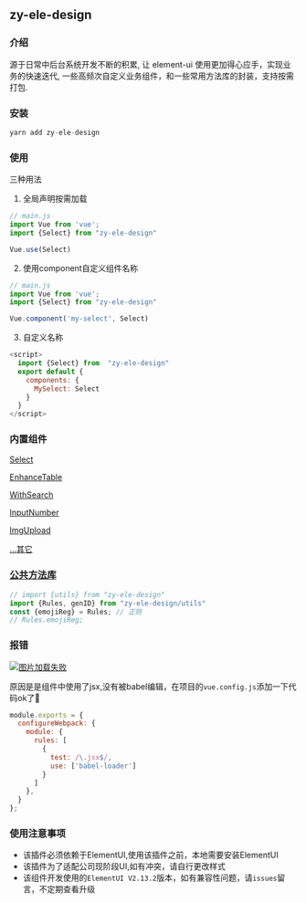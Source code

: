 ## zy-ele-design

### 介绍

源于日常中后台系统开发不断的积累, 让 element-ui 使用更加得心应手，实现业务的快速迭代, 一些高频次自定义业务组件，和一些常用方法库的封装，支持按需打包.

### 安装

```javascript
yarn add zy-ele-design
```

### 使用

三种用法

1. 全局声明按需加载
```javascript
// main.js
import Vue from 'vue';
import {Select} from "zy-ele-design"

Vue.use(Select)
```

2. 使用component自定义组件名称
```javascript
// main.js
import Vue from 'vue';
import {Select} from "zy-ele-design"

Vue.component('my-select', Select)
```
3. 自定义名称
```javascript
<script>
  import {Select} from  "zy-ele-design"
  export default {
    components: {
      MySelect: Select
    }
  }
</script>
```

### 内置组件


[Select](https://github.com/hzfvictory/zy-ele-design/tree/master/packages/components/Select)

[EnhanceTable](https://github.com/hzfvictory/zy-ele-design/tree/master/packages/components/EnhanceTable)

[WithSearch](https://github.com/hzfvictory/zy-ele-design/tree/master/packages/components/WithSearch)

[InputNumber](https://github.com/hzfvictory/zy-ele-design/tree/master/packages/components/InputNumber)

[ImgUpload](https://github.com/hzfvictory/zy-ele-design/tree/master/packages/components/ImgUpload)

[...其它](https://github.com/hzfvictory/zy-ele-design/tree/master/packages/components)

### [公共方法库](https://github.com/hzfvictory/zy-ele-design/blob/master/utils)

```javascript
// import {utils} from "zy-ele-design"
import {Rules, genID} from "zy-ele-design/utils"
const {emojiReg} = Rules; // 正则
// Rules.emojiReg;
```

### 报错

<a href="https://tva1.sinaimg.cn/large/0081Kckwly1glruqk4nbnj31kw0e276p.jpg" target="_blank" rel="noopener noreferrer"><img src="https://tva1.sinaimg.cn/large/0081Kckwly1glruqk4nbnj31kw0e276p.jpg" alt='图片加载失败'></a>

原因是是组件中使用了jsx,没有被babel编辑，在项目的`vue.config.js`添加一下代码ok了💪

```javascript
module.exports = {
  configureWebpack: {
    module: {
      rules: [
        {
          test: /\.jsx$/,
          use: ['babel-loader']
        }
      ]
    },
  }
};
```

### 使用注意事项

- 该插件必须依赖于ElementUI,使用该插件之前，本地需要安装ElementUI
- 该插件为了适配公司现阶段UI,如有冲突，请自行更改样式
- 该组件开发使用的`ElementUI V2.13.2`版本，如有兼容性问题，请`issues`留言，不定期查看升级


